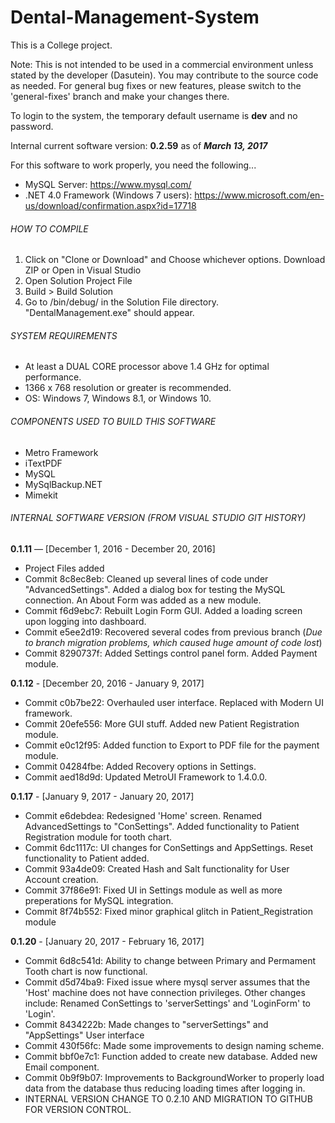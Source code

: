 # Dental-Management-System

This is a College project.

Note: This is not intended to be used in a commercial environment unless stated by the developer (Dasutein). You may contribute to the source code as needed. For general bug fixes or new features, please switch to the 'general-fixes' branch and make your changes there. 

To login to the system, the temporary default username is **dev** and no password. 

Internal current software version: **0.2.59** as of ***March 13, 2017***

For this software to work properly, you need the following...

- MySQL Server: https://www.mysql.com/
- .NET 4.0 Framework (Windows 7 users): https://www.microsoft.com/en-us/download/confirmation.aspx?id=17718

###### HOW TO COMPILE

1. Click on "Clone or Download" and Choose whichever options. Download ZIP or Open in Visual Studio
2. Open Solution Project File
3. Build > Build Solution
4. Go to /bin/debug/ in the Solution File directory. "DentalManagement.exe" should appear.

###### SYSTEM REQUIREMENTS

- At least a DUAL CORE processor above 1.4 GHz for optimal performance. 
- 1366 x 768 resolution or greater is recommended.
- OS: Windows 7, Windows 8.1, or Windows 10.

###### COMPONENTS USED TO BUILD THIS SOFTWARE

- Metro Framework 
- iTextPDF
- MySQL
- MySqlBackup.NET
- Mimekit



###### INTERNAL SOFTWARE VERSION (FROM VISUAL STUDIO GIT HISTORY)

**0.1.11** — [December 1, 2016 - December 20, 2016]

- Project Files added
- Commit 8c8ec8eb: Cleaned up several lines of code under "AdvancedSettings". Added a dialog box for testing the MySQL connection. An About Form was added as a new module. 
- Commit f6d9ebc7: Rebuilt Login Form GUI. Added a loading screen upon logging into dashboard.
- Commit e5ee2d19: Recovered several codes from previous branch (*Due to branch migration problems, which caused huge amount of code lost*)
- Commit 8290737f: Added Settings control panel form. Added Payment module.

**0.1.12** - [December 20, 2016 - January 9, 2017]

- Commit c0b7be22: Overhauled user interface. Replaced with Modern UI framework.
- Commit 20efe556: More GUI stuff. Added new Patient Registration module.
- Commit e0c12f95: Added function to Export to PDF file for the payment module. 
- Commit 04284fbe: Added Recovery options in Settings.
- Commit aed18d9d: Updated MetroUI Framework to 1.4.0.0.

**0.1.17** - [January 9, 2017 - January 20, 2017]

- Commit e6debdea: Redesigned 'Home' screen. Renamed AdvancedSettings to "ConSettings". Added functionality to Patient Registration module for tooth chart.
- Commit 6dc1117c: UI changes for ConSettings and AppSettings. Reset functionality to Patient added.
- Commit 93a4de09: Created Hash and Salt functionality for User Account creation.
- Commit 37f86e91: Fixed UI in Settings module as well as more preperations for MySQL integration.
- Commit 8f74b552: Fixed minor graphical glitch in Patient_Registration module

**0.1.20** - [January 20, 2017 - February 16, 2017]

- Commit 6d8c541d: Ability to change between Primary and Permament Tooth chart is now functional.
- Commit d5d74ba9: Fixed issue where mysql server assumes that the 'Host' machine does not have connection privileges. Other changes include: Renamed ConSettings to 'serverSettings' and 'LoginForm' to 'Login'.
- Commit 8434222b: Made changes to "serverSettings" and "AppSettings" User interface
- Commit 430f56fc: Made some improvements to design naming scheme.
- Commit bbf0e7c1: Function added to create new database. Added new Email component.
- Commit 0b9f9b07: Improvements to BackgroundWorker to properly load data from the database thus reducing loading times after logging in.
- INTERNAL VERSION CHANGE TO 0.2.10 AND MIGRATION TO GITHUB FOR VERSION CONTROL.
